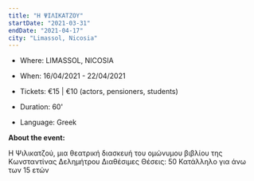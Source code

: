 ```yaml
---
title: "Η ΨΙΛΙΚΑΤΖΟΥ"
startDate: "2021-03-31"
endDate: "2021-04-17"
city: "Limassol, Nicosia"
---
```

- Where: LIMASSOL, NICOSIA

- When: 16/04/2021 - 22/04/2021

- Tickets: €15 | €10 (actors, pensioners, students)

- Duration: 60'

- Language: Greek


**About the event:**

Η Ψιλικατζού, μια θεατρική διασκευή του ομώνυμου βιβλίου της Κωνσταντίνας Δελημήτρου
Διαθέσιμες Θέσεις: 50
Κατάλληλο για άνω των 15 ετών

